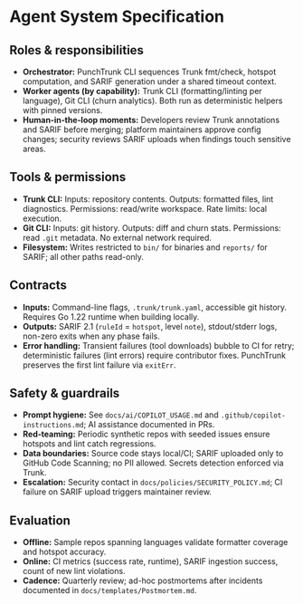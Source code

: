 # Agent System Specification

## Roles & responsibilities

- **Orchestrator:** PunchTrunk CLI sequences Trunk fmt/check, hotspot computation, and SARIF generation under a shared timeout context.
- **Worker agents (by capability):** Trunk CLI (formatting/linting per language), Git CLI (churn analytics). Both run as deterministic helpers with pinned versions.
- **Human‑in‑the‑loop moments:** Developers review Trunk annotations and SARIF before merging; platform maintainers approve config changes; security reviews SARIF uploads when findings touch sensitive areas.

## Tools & permissions

- **Trunk CLI:** Inputs: repository contents. Outputs: formatted files, lint diagnostics. Permissions: read/write workspace. Rate limits: local execution.
- **Git CLI:** Inputs: git history. Outputs: diff and churn stats. Permissions: read `.git` metadata. No external network required.
- **Filesystem:** Writes restricted to `bin/` for binaries and `reports/` for SARIF; all other paths read-only.

## Contracts

- **Inputs:** Command-line flags, `.trunk/trunk.yaml`, accessible git history. Requires Go 1.22 runtime when building locally.
- **Outputs:** SARIF 2.1 (`ruleId` = `hotspot`, level `note`), stdout/stderr logs, non-zero exits when any phase fails.
- **Error handling:** Transient failures (tool downloads) bubble to CI for retry; deterministic failures (lint errors) require contributor fixes. PunchTrunk preserves the first lint failure via `exitErr`.

## Safety & guardrails

- **Prompt hygiene:** See `docs/ai/COPILOT_USAGE.md` and `.github/copilot-instructions.md`; AI assistance documented in PRs.
- **Red‑teaming:** Periodic synthetic repos with seeded issues ensure hotspots and lint catch regressions.
- **Data boundaries:** Source code stays local/CI; SARIF uploaded only to GitHub Code Scanning; no PII allowed. Secrets detection enforced via Trunk.
- **Escalation:** Security contact in `docs/policies/SECURITY_POLICY.md`; CI failure on SARIF upload triggers maintainer review.

## Evaluation

- **Offline:** Sample repos spanning languages validate formatter coverage and hotspot accuracy.
- **Online:** CI metrics (success rate, runtime), SARIF ingestion success, count of new lint violations.
- **Cadence:** Quarterly review; ad-hoc postmortems after incidents documented in `docs/templates/Postmortem.md`.

